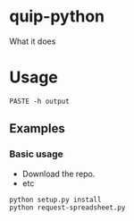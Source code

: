 # quip-python
What it does


# Usage
```
PASTE -h output
```

## Examples
### Basic usage
* Download the repo.
* etc

```
python setup.py install
python request-spreadsheet.py
```
